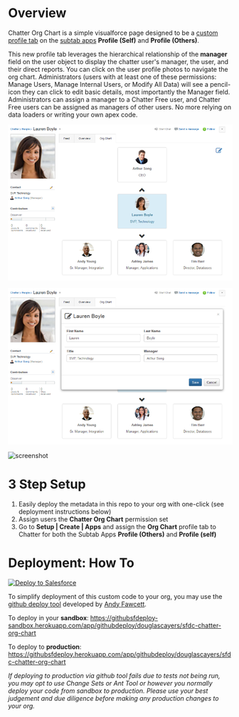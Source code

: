 Overview
========

Chatter Org Chart is a simple visualforce page designed to be a [custom profile tab](https://developer.salesforce.com/docs/atlas.en-us.salesforce_profile_tabs_cheatsheet.meta/salesforce_profile_tabs_cheatsheet/salesforce_profile_customtabdef.htm) on the [subtab apps](https://developer.salesforce.com/docs/atlas.en-us.salesforce_profile_tabs_cheatsheet.meta/salesforce_profile_tabs_cheatsheet/dev_subtab_def.htm) **Profile (Self)** and **Profile (Others)**.

This new profile tab leverages the hierarchical relationship of the **manager** field on the user object to display the chatter user's manager, the user, and their direct reports. You can click on the user profile photos to navigate the org chart. Administrators (users with at least one of these permissions: Manage Users, Manage Internal Users, or Modify All Data) will see a pencil-icon they can click to edit basic details, most importantly the Manager field. Administrators can assign a manager to a Chatter Free user, and Chatter Free users can be assigned as managers of other users. No more relying on data loaders or writing your own apex code.

![screenshot](/images/chatter-org-chart.png)

![screenshot](/images/chatter-org-chart-edit-user.png)

![screenshot](/images/chatter-org-chart-edit-manager.pnpg)

3 Step Setup
============
1. Easily deploy the metadata in this repo to your org with one-click (see deployment instructions below)
2. Assign users the **Chatter Org Chart** permission set
3. Go to **Setup | Create | Apps** and assign the **Org Chart** profile tab to Chatter for both the Subtab Apps **Profile (Others)** and **Profile (self)**

Deployment: How To
==================

<a href="https://githubsfdeploy.herokuapp.com?owner=douglascayers&repo=sfdc-chatter-org-chart">
  <img alt="Deploy to Salesforce"
       src="https://raw.githubusercontent.com/afawcett/githubsfdeploy/master/src/main/webapp/resources/img/deploy.png">
</a>

To simplify deployment of this custom code to your org, you may use the [github deploy tool](http://andyinthecloud.com/2013/09/24/deploy-direct-from-github-to-salesforce/) developed by [Andy Fawcett](https://twitter.com/andyinthecloud).

To deploy in your **sandbox**:
https://githubsfdeploy-sandbox.herokuapp.com/app/githubdeploy/douglascayers/sfdc-chatter-org-chart

To deploy to **production**:
https://githubsfdeploy.herokuapp.com/app/githubdeploy/douglascayers/sfdc-chatter-org-chart

*If deploying to production via github tool fails due to tests not being run, you may opt to use Change Sets or Ant Tool or however you normally deploy your code from sandbox to production. Please use your best judgement and due diligence before making any production changes to your org.*
